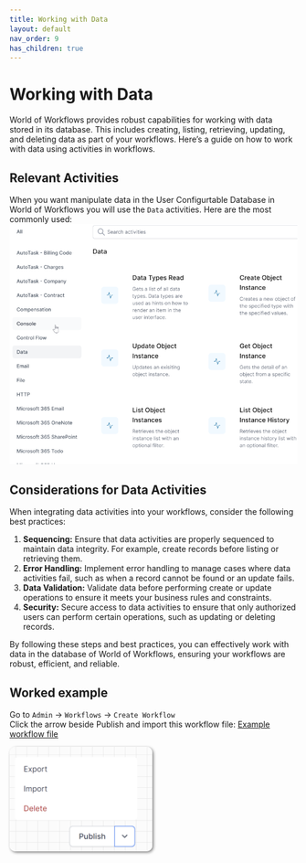 ```yaml
---
title: Working with Data
layout: default
nav_order: 9
has_children: true
---
```


# Working with Data

World of Workflows provides robust capabilities for working with data stored in its database. This includes creating, listing, retrieving, updating, and deleting data as part of your workflows. Here’s a guide on how to work with data using activities in workflows.

## Relevant Activities

When you want manipulate data in the User Configurtable Database in World of Workflows you will use the `Data` activities.  Here are the most commonly used:  
![Data activities](2024-07-10-15-37-54.png)


## Considerations for Data Activities 

When integrating data activities into your workflows, consider the following best practices:

1. **Sequencing:** Ensure that data activities are properly sequenced to maintain data integrity. For example, create records before listing or retrieving them.
2. **Error Handling:** Implement error handling to manage cases where data activities fail, such as when a record cannot be found or an update fails.
3. **Data Validation:** Validate data before performing create or update operations to ensure it meets your business rules and constraints.
4. **Security:** Secure access to data activities to ensure that only authorized users can perform certain operations, such as updating or deleting records.

By following these steps and best practices, you can effectively work with data in the database of World of Workflows, ensuring your workflows are robust, efficient, and reliable.

## Worked example

Go to `Admin` -> `Workflows` -> `Create Workflow`  
Click the arrow beside Publish and import this workflow file:  <a href="./working-with-data-examples.json" download>Example workflow file</a>

<img src="2024-07-11-13-09-11.png" alt="Import button graphic" style="width: 250px; height: auto; border-radius: 10px; box-shadow: 2px 2px 5px grey;" />

